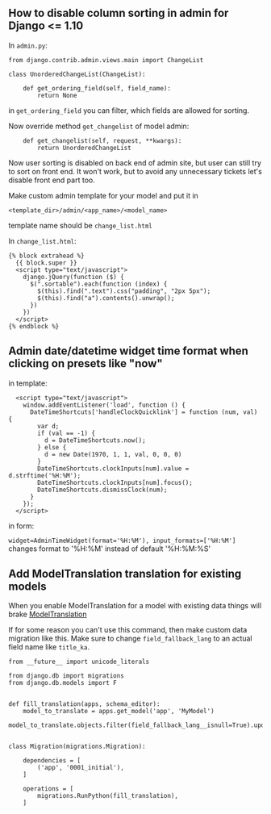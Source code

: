 ## How to disable column sorting in admin for Django <= 1.10

In `admin.py`:

```
from django.contrib.admin.views.main import ChangeList

class UnorderedChangeList(ChangeList):

    def get_ordering_field(self, field_name):
        return None
```
in `get_ordering_field` you can filter, which fields are allowed for sorting.

Now override method `get_changelist` of model admin:

```
    def get_changelist(self, request, **kwargs):
        return UnorderedChangeList
```

Now user sorting is disabled on back end of admin site, but user can still try to sort on front end. It won't work, but
to avoid any unnecessary tickets let's disable front end part too.

Make custom admin template for your model and put it in 

`<template_dir>/admin/<app_name>/<model_name>`

template name should be `change_list.html`

In `change_list.html`:

```
{% block extrahead %}
  {{ block.super }}
  <script type="text/javascript">
    django.jQuery(function ($) {
      $(".sortable").each(function (index) {
        $(this).find(".text").css("padding", "2px 5px");
        $(this).find("a").contents().unwrap();
      })
    })
  </script>
{% endblock %}
```

## Admin date/datetime widget time format when clicking on presets like "now"

in template:

```
  <script type="text/javascript">
    window.addEventListener('load', function () {
      DateTimeShortcuts['handleClockQuicklink'] = function (num, val) {
        var d;
        if (val == -1) {
          d = DateTimeShortcuts.now();
        } else {
          d = new Date(1970, 1, 1, val, 0, 0, 0)
        }
        DateTimeShortcuts.clockInputs[num].value = d.strftime('%H:%M');
        DateTimeShortcuts.clockInputs[num].focus();
        DateTimeShortcuts.dismissClock(num);
      }
    });
  </script>
```
in form:

`widget=AdminTimeWidget(format='%H:%M'), input_formats=['%H:%M']`
changes format to '%H:%M' instead of default '%H:%M:%S'

## Add ModelTranslation translation for existing models

When you enable ModelTranslation for a model with existing data things will brake [ModelTranslation](https://django-modeltranslation.readthedocs.io/en/latest/commands.html#the-update-translation-fields-command)

If for some reason you can't use this command, then make custom data migration like this. Make sure to change `field_fallback_lang` to an actual field name like `title_ka`.
```
from __future__ import unicode_literals

from django.db import migrations
from django.db.models import F


def fill_translation(apps, schema_editor):
    model_to_translate = apps.get_model('app', 'MyModel')
    model_to_translate.objects.filter(field_fallback_lang__isnull=True).update(field_fallback_lang=F('name'))


class Migration(migrations.Migration):

    dependencies = [
        ('app', '0001_initial'),
    ]

    operations = [
        migrations.RunPython(fill_translation),
    ]
```
